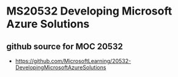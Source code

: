 # MS20532 Developing Microsoft Azure Solutions


## github source for MOC 20532

* https://github.com/MicrosoftLearning/20532-DevelopingMicrosoftAzureSolutions




